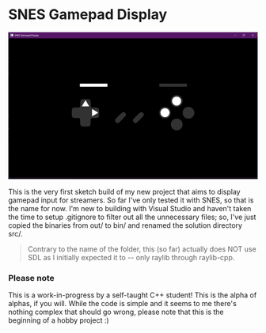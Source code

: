 # SNES Gamepad Display
![A screenshot!](screenshot.png)

This is the very first sketch build of my new project that aims to display gamepad input for streamers. So far I've only tested it with SNES, so that is the name for now. I'm new to building with Visual Studio and haven't taken the time to setup .gitignore to filter out all the unnecessary files; so, I've just copied the binaries from out/ to bin/ and renamed the solution directory src/. 

> Contrary to the name of the folder, this (so far) actually does NOT use SDL as I initially expected it to -- only raylib through raylib-cpp.

### Please note
This is a work-in-progress by a self-taught C++ student! This is the alpha of alphas, if you will. While the code is simple and it seems to me there's nothing complex that should go wrong, please note that this is the beginning of a hobby project :)
